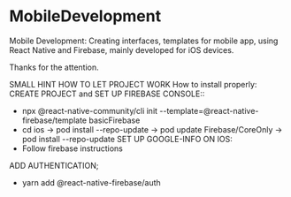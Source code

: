 # MobileDevelopment
Mobile Development: Creating interfaces, templates for mobile app, using React Native and Firebase, mainly developed for iOS devices. 

Thanks for the attention.

SMALL HINT HOW TO LET PROJECT WORK
How to install properly:
CREATE PROJECT and SET UP FIREBASE CONSOLE::
- npx @react-native-community/cli init --template=@react-native-firebase/template basicFirebase
- cd ios
  -> pod install --repo-update -> pod update Firebase/CoreOnly -> pod install --repo-update 
SET UP GOOGLE-INFO ON IOS:
- Follow firebase instructions

ADD AUTHENTICATION;
- yarn add @react-native-firebase/auth
